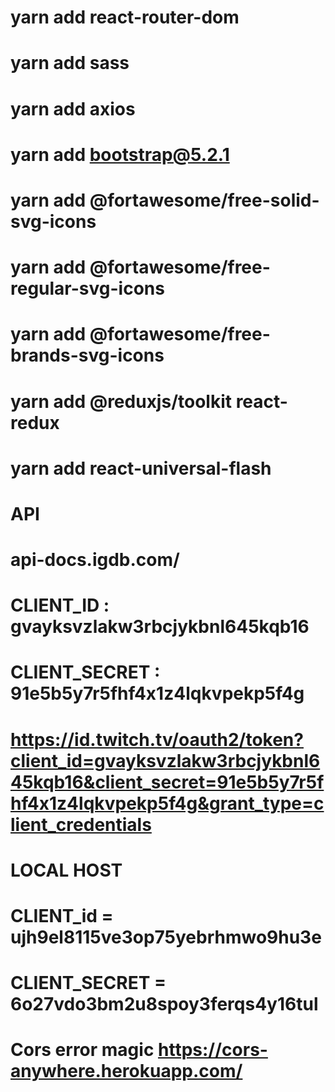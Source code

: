 #   yarn add react-router-dom
#   yarn add sass
#   yarn add axios
#   yarn add bootstrap@5.2.1
#   yarn add @fortawesome/free-solid-svg-icons
#   yarn add @fortawesome/free-regular-svg-icons
#   yarn add @fortawesome/free-brands-svg-icons
#   yarn add @reduxjs/toolkit react-redux
#   yarn add react-universal-flash


#   API
#   api-docs.igdb.com/
#   CLIENT_ID : gvayksvzlakw3rbcjykbnl645kqb16
#   CLIENT_SECRET : 91e5b5y7r5fhf4x1z4lqkvpekp5f4g
#   https://id.twitch.tv/oauth2/token?client_id=gvayksvzlakw3rbcjykbnl645kqb16&client_secret=91e5b5y7r5fhf4x1z4lqkvpekp5f4g&grant_type=client_credentials


#   LOCAL HOST
#   CLIENT_id = ujh9el8115ve3op75yebrhmwo9hu3e
#   CLIENT_SECRET = 6o27vdo3bm2u8spoy3ferqs4y16tul

#   Cors error magic https://cors-anywhere.herokuapp.com/